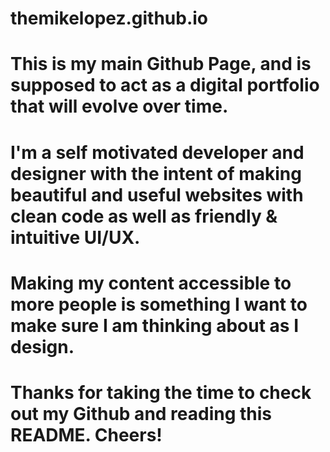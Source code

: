 # themikelopez.github.io

# This is my main Github Page, and is supposed to act as a digital portfolio that will evolve over time. 
# I'm a self motivated developer and designer with the intent of making beautiful and useful websites with clean code as well as friendly & intuitive UI/UX. 
# Making my content accessible to more people is something I want to make sure I am thinking about as I design.


# Thanks for taking the time to check out my Github and reading this README. Cheers!
